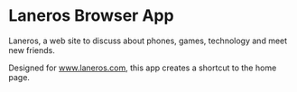 # Laneros Browser App

Laneros, a web site to discuss about phones, games, technology and meet new friends.

Designed for www.laneros.com, this app creates a shortcut to the home page.
